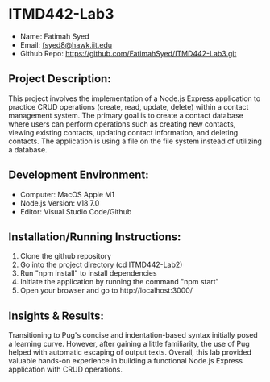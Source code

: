 # ITMD442-Lab3

- Name: Fatimah Syed
- Email: fsyed8@hawk.iit.edu
- Github Repo: https://github.com/FatimahSyed/ITMD442-Lab3.git

## Project Description:

This project involves the implementation of a Node.js Express application to practice CRUD operations (create, read, update, delete) within a contact management system. The primary goal is to create a contact database where users can perform operations such as creating new contacts, viewing existing contacts, updating contact information, and deleting contacts. The application is using a file on the file system instead of utilizing a database.

## Development Environment:

- Computer: MacOS Apple M1
- Node.js Version: v18.7.0
- Editor: Visual Studio Code/Github

## Installation/Running Instructions:

1. Clone the github repository 
2. Go into the project directory (cd ITMD442-Lab2)
3. Run "npm install" to install dependencies
4. Initiate the application by running the command "npm start"
5. Open your browser and go to http://localhost:3000/

## Insights & Results:

Transitioning to Pug's concise and indentation-based syntax initially posed a learning curve. However, after gaining a little familiarity, the use of Pug helped with automatic escaping of output texts. Overall, this lab provided valuable hands-on experience in building a functional Node.js Express application with CRUD operations.
